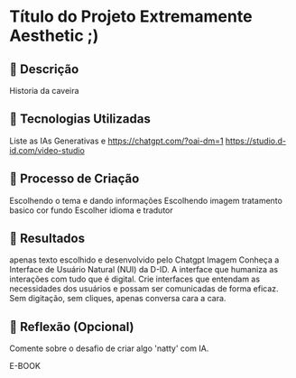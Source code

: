 # Título do Projeto Extremamente Aesthetic ;)

## 📒 Descrição
Historia da caveira

## 🤖 Tecnologias Utilizadas
Liste as IAs Generativas e https://chatgpt.com/?oai-dm=1
https://studio.d-id.com/video-studio

## 🧐 Processo de Criação
Escolhendo o tema e dando informações 
Escolhendo imagem tratamento basico cor fundo
Escolher idioma e tradutor


## 🚀 Resultados
apenas texto escolhido e desenvolvido pelo Chatgpt
Imagem 
Conheça a Interface de Usuário Natural (NUI) da D-ID. A interface que humaniza as interações com tudo que é digital. Crie interfaces que entendam as necessidades dos usuários e possam ser comunicadas de forma eficaz. Sem digitação, sem cliques, apenas conversa cara a cara.


## 💭 Reflexão (Opcional)
Comente sobre o desafio de criar algo 'natty' com IA.

E-BOOK
